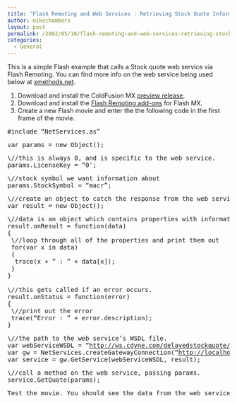 ```yaml
---
title: 'Flash Remoting and Web Services : Retrieving Stock Quote Information'
author: mikechambers
layout: post
permalink: /2002/05/10/flash-remoting-and-web-services-retrieving-stock-quote-information/
categories:
  - General
---
```



This is a simple Flash example that calls a Stock quote web service via Flash Remoting. You can find more info on the web service being used below at [xmethods.net][1].  
1. Download and install the ColdFusion MX [preview release][2].  
2. Download and install the [Flash Remoting add-ons][3] for Flash MX.  
3. Create a new Flash movie and enter the the following code in the first frame of the movie.
<PRE>#include &#8220;NetServices.as&#8221;</PRE>

<PRE>var params = new Object();</PRE>

<PRE>\//this is always 0, and is specific to the web service.<BR />params.LicenseKey = &#8220;0&#8243;;</PRE>

<PRE>\//stock symbol we want information about<BR />params.StockSymbol = &#8220;macr&#8221;;</PRE>

<PRE>\//create an object to catch the response from the web service<BR />var result = new Object();</PRE>

<PRE>\//data is an object which contains properties with information about the stock.<BR />result.onResult = function(data)<BR />{<BR />&nbsp;\//loop through all of the properties and print them out<BR />&nbsp;for(var x in data)<BR />&nbsp;{<BR />&nbsp;&nbsp;trace(x + &#8221; : &#8221; + data[x]);<BR />&nbsp;}<BR />}<BR />&nbsp;<BR />\//this gets called if an error occurs.<BR />result.onStatus = function(error)<BR />{<BR />&nbsp;\//print out the error<BR />&nbsp;trace(&#8220;Error : &#8221; + error.description);<BR />}</PRE>

<PRE>\//the path to the web service&#8217;s WSDL file.<BR />var webServiceWSDL = &#8220;<A href="http://ws.cdyne.com/delayedstockquote/delayedstockquote.asmx?wsdl">http://ws.cdyne.com/delayedstockquote/delayedstockquote.asmx?wsdl</A>&#8220;;<BR />var gw = NetServices.createGatewayConnection(&#8220;<A href="http://localhost:8500/flashservices/gateway/">http://localhost:8500/flashservices/gateway/</A>&#8220;);<BR />var service = gw.GetService(webServiceWSDL, result);</PRE>

<PRE>\//call a method on the web service, passing params.<BR />service.GetQuote(params);</PRE>

<PRE>Test the movie. You should see the data from the web service print in the Output window. </PRE>

 [1]: http://www.xmethods.com/ve2/ViewListing.po;jsessionid=lRlMD1-IEsCVGBCh9jUloy3f(QhxieSRM)?serviceid=47221
 [2]: http://www.macromedia.com/software/trial_download/
 [3]: http://www.macromedia.com/software/flash/flashremoting/#200